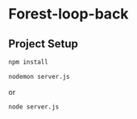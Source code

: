 # Forest-loop-back

## Project Setup

```sh
npm install
```

```sh
nodemon server.js
```

or

```sh
node server.js
```


